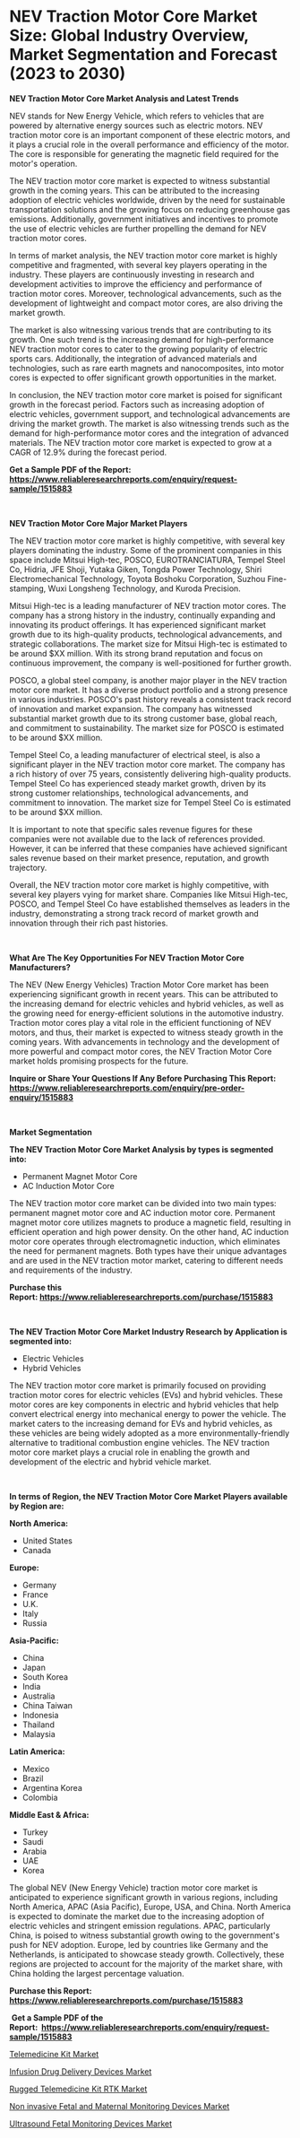 <p><h1>NEV Traction Motor Core Market Size: Global Industry Overview, Market Segmentation and Forecast (2023 to 2030)</h1></p><p><strong>NEV Traction Motor Core Market Analysis and Latest Trends</strong></p>
<p><p>NEV stands for New Energy Vehicle, which refers to vehicles that are powered by alternative energy sources such as electric motors. NEV traction motor core is an important component of these electric motors, and it plays a crucial role in the overall performance and efficiency of the motor. The core is responsible for generating the magnetic field required for the motor's operation.</p><p>The NEV traction motor core market is expected to witness substantial growth in the coming years. This can be attributed to the increasing adoption of electric vehicles worldwide, driven by the need for sustainable transportation solutions and the growing focus on reducing greenhouse gas emissions. Additionally, government initiatives and incentives to promote the use of electric vehicles are further propelling the demand for NEV traction motor cores.</p><p>In terms of market analysis, the NEV traction motor core market is highly competitive and fragmented, with several key players operating in the industry. These players are continuously investing in research and development activities to improve the efficiency and performance of traction motor cores. Moreover, technological advancements, such as the development of lightweight and compact motor cores, are also driving the market growth.</p><p>The market is also witnessing various trends that are contributing to its growth. One such trend is the increasing demand for high-performance NEV traction motor cores to cater to the growing popularity of electric sports cars. Additionally, the integration of advanced materials and technologies, such as rare earth magnets and nanocomposites, into motor cores is expected to offer significant growth opportunities in the market.</p><p>In conclusion, the NEV traction motor core market is poised for significant growth in the forecast period. Factors such as increasing adoption of electric vehicles, government support, and technological advancements are driving the market growth. The market is also witnessing trends such as the demand for high-performance motor cores and the integration of advanced materials. The NEV traction motor core market is expected to grow at a CAGR of 12.9% during the forecast period.</p></p>
<p><strong>Get a Sample PDF of the Report:&nbsp; <a href="https://www.reliableresearchreports.com/enquiry/request-sample/1515883">https://www.reliableresearchreports.com/enquiry/request-sample/1515883</a></strong></p>
<p>&nbsp;</p>
<p><strong>NEV Traction Motor Core Major Market Players</strong></p>
<p><p>The NEV traction motor core market is highly competitive, with several key players dominating the industry. Some of the prominent companies in this space include Mitsui High-tec, POSCO, EUROTRANCIATURA, Tempel Steel Co, Hidria, JFE Shoji, Yutaka Giken, Tongda Power Technology, Shiri Electromechanical Technology, Toyota Boshoku Corporation, Suzhou Fine-stamping, Wuxi Longsheng Technology, and Kuroda Precision.</p><p>Mitsui High-tec is a leading manufacturer of NEV traction motor cores. The company has a strong history in the industry, continually expanding and innovating its product offerings. It has experienced significant market growth due to its high-quality products, technological advancements, and strategic collaborations. The market size for Mitsui High-tec is estimated to be around $XX million. With its strong brand reputation and focus on continuous improvement, the company is well-positioned for further growth.</p><p>POSCO, a global steel company, is another major player in the NEV traction motor core market. It has a diverse product portfolio and a strong presence in various industries. POSCO's past history reveals a consistent track record of innovation and market expansion. The company has witnessed substantial market growth due to its strong customer base, global reach, and commitment to sustainability. The market size for POSCO is estimated to be around $XX million.</p><p>Tempel Steel Co, a leading manufacturer of electrical steel, is also a significant player in the NEV traction motor core market. The company has a rich history of over 75 years, consistently delivering high-quality products. Tempel Steel Co has experienced steady market growth, driven by its strong customer relationships, technological advancements, and commitment to innovation. The market size for Tempel Steel Co is estimated to be around $XX million.</p><p>It is important to note that specific sales revenue figures for these companies were not available due to the lack of references provided. However, it can be inferred that these companies have achieved significant sales revenue based on their market presence, reputation, and growth trajectory.</p><p>Overall, the NEV traction motor core market is highly competitive, with several key players vying for market share. Companies like Mitsui High-tec, POSCO, and Tempel Steel Co have established themselves as leaders in the industry, demonstrating a strong track record of market growth and innovation through their rich past histories.</p></p>
<p>&nbsp;</p>
<p><strong>What Are The Key Opportunities For NEV Traction Motor Core Manufacturers?</strong></p>
<p><p>The NEV (New Energy Vehicles) Traction Motor Core market has been experiencing significant growth in recent years. This can be attributed to the increasing demand for electric vehicles and hybrid vehicles, as well as the growing need for energy-efficient solutions in the automotive industry. Traction motor cores play a vital role in the efficient functioning of NEV motors, and thus, their market is expected to witness steady growth in the coming years. With advancements in technology and the development of more powerful and compact motor cores, the NEV Traction Motor Core market holds promising prospects for the future.</p></p>
<p><strong>Inquire or Share Your Questions If Any Before Purchasing This Report: <a href="https://www.reliableresearchreports.com/enquiry/pre-order-enquiry/1515883">https://www.reliableresearchreports.com/enquiry/pre-order-enquiry/1515883</a></strong></p>
<p>&nbsp;</p>
<p><strong>Market Segmentation</strong></p>
<p><strong>The NEV Traction Motor Core Market Analysis by types is segmented into:</strong></p>
<p><ul><li>Permanent Magnet Motor Core</li><li>AC Induction Motor Core</li></ul></p>
<p><p>The NEV traction motor core market can be divided into two main types: permanent magnet motor core and AC induction motor core. Permanent magnet motor core utilizes magnets to produce a magnetic field, resulting in efficient operation and high power density. On the other hand, AC induction motor core operates through electromagnetic induction, which eliminates the need for permanent magnets. Both types have their unique advantages and are used in the NEV traction motor market, catering to different needs and requirements of the industry.</p></p>
<p><strong>Purchase this Report:&nbsp;<a href="https://www.reliableresearchreports.com/purchase/1515883">https://www.reliableresearchreports.com/purchase/1515883</a></strong></p>
<p>&nbsp;</p>
<p><strong>The NEV Traction Motor Core Market Industry Research by Application is segmented into:</strong></p>
<p><ul><li>Electric Vehicles</li><li>Hybrid Vehicles</li></ul></p>
<p><p>The NEV traction motor core market is primarily focused on providing traction motor cores for electric vehicles (EVs) and hybrid vehicles. These motor cores are key components in electric and hybrid vehicles that help convert electrical energy into mechanical energy to power the vehicle. The market caters to the increasing demand for EVs and hybrid vehicles, as these vehicles are being widely adopted as a more environmentally-friendly alternative to traditional combustion engine vehicles. The NEV traction motor core market plays a crucial role in enabling the growth and development of the electric and hybrid vehicle market.</p></p>
<p>&nbsp;</p>
<p><strong>In terms of Region, the NEV Traction Motor Core Market Players available by Region are:</strong></p>
<p>
    <p> <strong> North America: </strong>
        <ul>
            <li>United States</li>
            <li>Canada</li>
        </ul>
        </p> 
    <p> <strong> Europe: </strong>
        <ul>
            <li>Germany</li>
            <li>France</li>
            <li>U.K.</li>
            <li>Italy</li>
            <li>Russia</li>
        </ul>
        </p> 
    <p> <strong> Asia-Pacific: </strong>
        <ul>
            <li>China</li>
            <li>Japan</li>
            <li>South Korea</li>
            <li>India</li>
            <li>Australia</li>
            <li>China Taiwan</li>
            <li>Indonesia</li>
            <li>Thailand</li>
            <li>Malaysia</li>
        </ul>
        </p> 
    <p> <strong> Latin America: </strong>
        <ul>
            <li>Mexico</li>
            <li>Brazil</li>
            <li>Argentina Korea</li>
            <li>Colombia</li>
        </ul>
        </p> 
    <p> <strong> Middle East & Africa: </strong>
        <ul>
            <li>Turkey</li>
            <li>Saudi</li>
            <li>Arabia</li>
            <li>UAE</li>
            <li>Korea</li>
        </ul>
    </p>
    </p>
<p><p>The global NEV (New Energy Vehicle) traction motor core market is anticipated to experience significant growth in various regions, including North America, APAC (Asia Pacific), Europe, USA, and China. North America is expected to dominate the market due to the increasing adoption of electric vehicles and stringent emission regulations. APAC, particularly China, is poised to witness substantial growth owing to the government's push for NEV adoption. Europe, led by countries like Germany and the Netherlands, is anticipated to showcase steady growth. Collectively, these regions are projected to account for the majority of the market share, with China holding the largest percentage valuation.</p></p>
<p><strong>Purchase this Report: <a href="https://www.reliableresearchreports.com/purchase/1515883">https://www.reliableresearchreports.com/purchase/1515883</a></strong></p>
<p>&nbsp;<strong>Get a Sample PDF of the Report:&nbsp;&nbsp;<a href="https://www.reliableresearchreports.com/enquiry/request-sample/1515883">https://www.reliableresearchreports.com/enquiry/request-sample/1515883</a></strong></p>
<p><strong></strong></p>
<p><p><a href="https://medium.com/@leonorhaley2009/telemedicine-kit-market-size-market-outlook-and-market-forecast-2023-to-2030-340b66cf1af6">Telemedicine Kit Market</a></p><p><a href="https://medium.com/@annaalexander40/infusion-drug-delivery-devices-market-size-reveals-the-best-marketing-channels-in-global-industry-eb3fc95273cf">Infusion Drug Delivery Devices Market</a></p><p><a href="https://medium.com/@alicehanson1974/decoding-rugged-telemedicine-kit-rtk-market-metrics-market-share-trends-and-growth-patterns-ac7717b13ed5">Rugged Telemedicine Kit RTK Market</a></p><p><a href="https://medium.com/@angelageorge32/non-invasive-fetal-and-maternal-monitoring-devices-market-insight-market-trends-growth-357169d28857">Non invasive Fetal and Maternal Monitoring Devices Market</a></p><p><a href="https://medium.com/@patriciaday39/ultrasound-fetal-monitoring-devices-market-insight-market-trends-growth-forecasted-from-2023-to-3478d42fe780">Ultrasound Fetal Monitoring Devices Market</a></p></p>